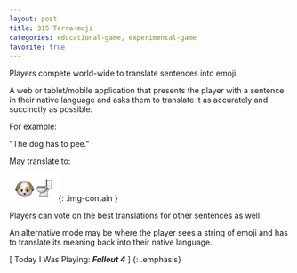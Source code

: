 ```yaml
---
layout: post
title: 315 Terra-moji
categories: educational-game, experimental-game
favorite: true
---
```

Players compete world-wide to translate sentences into emoji.

A web or tablet/mobile application that presents the player with a sentence in their native language and asks them to translate it as accurately and succinctly as possible.

For example:

"The dog has to pee."

May translate to:

![TerraMoji](/img/games/315_Terra-moji.png "TerraMoji"){: .img-contain }

Players can vote on the best translations for other sentences as well.

An alternative mode may be where the player sees a string of emoji and has to translate its meaning back into their native language.

[ Today I Was Playing: ***Fallout 4*** ]
{: .emphasis}